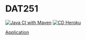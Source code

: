# DAT251

[![Java CI with Maven](https://github.com/KassaPng/DAT251/actions/workflows/maven.yml/badge.svg)](https://github.com/KassaPng/DAT251/actions/workflows/maven.yml)
[![CD Heroku](https://github.com/KassaPng/DAT251/actions/workflows/deployment.yml/badge.svg)](https://github.com/KassaPng/DAT251/actions/workflows/deployment.yml)

[Application](https://dat251-groupapp.herokuapp.com/)

